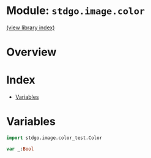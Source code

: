 # Module: `stdgo.image.color`

[(view library index)](../../stdgo.md)


# Overview


# Index


- [Variables](<#variables>)

# Variables


```haxe
import stdgo.image.color_test.Color
```


```haxe
var _:Bool
```



